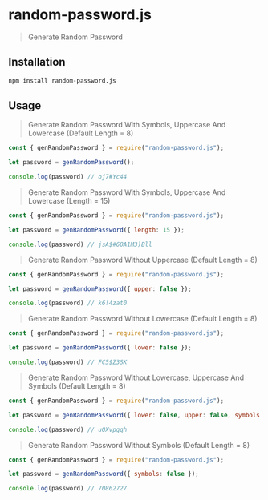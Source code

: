 # random-password.js
> Generate Random Password

## Installation

```sh
npm install random-password.js
```

## Usage
> Generate Random Password With Symbols, Uppercase And Lowercase (Default Length = 8)
```javascript
const { genRandomPassword } = require("random-password.js");

let password = genRandomPassword();

console.log(password) // oj7#Yc44
```
> Generate Random Password With Symbols, Uppercase And Lowercase (Length = 15)
```javascript
const { genRandomPassword } = require("random-password.js");

let password = genRandomPassword({ length: 15 });

console.log(password) // jsA$#6OA1M3)Bll
```
> Generate Random Password Without Uppercase (Default Length = 8)
```javascript
const { genRandomPassword } = require("random-password.js");

let password = genRandomPassword({ upper: false });

console.log(password) // k6!4zat0
```
> Generate Random Password Without Lowercase (Default Length = 8)
```javascript
const { genRandomPassword } = require("random-password.js");

let password = genRandomPassword({ lower: false });

console.log(password) // FC5$Z3SK
```
> Generate Random Password Without Lowercase, Uppercase And Symbols (Default Length = 8)
```javascript
const { genRandomPassword } = require("random-password.js");

let password = genRandomPassword({ lower: false, upper: false, symbols: false });

console.log(password) // uOXvpgqh
```
> Generate Random Password Without Symbols (Default Length = 8)
```javascript
const { genRandomPassword } = require("random-password.js");

let password = genRandomPassword({ symbols: false });

console.log(password) // 70862727
```